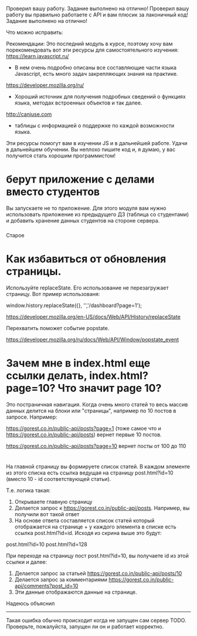 Проверил вашу работу. Задание выполнено на отлично!
Проверил вашу работу вы правильно работаете с API и вам плюсик за лаконичный код! Задание выполнено на отлично!

Что можно исправить:

Рекомендации:
Это последний модуль в курсе, поэтому хочу вам порекомендовать вот эти ресурсы для самостоятельного изучения:
https://learn.javascript.ru/
 - В нем очень подробно описаны все составляющие части языка Javascript, есть много задач закрепляющих знания на практике.

https://developer.mozilla.org/ru/
 - Хороший источник для получения подробных сведений о функциях языка, методах встроенных объектов и так далее.

http://caniuse.com
 - таблицы с информацией о поддержке по каждой возможности языка.

Эти ресурсы помогут вам в изучении JS и в дальнейшей работе.
Удачи в дальнейшем обучении. Вы неплохо пишите код и, я думаю, у вас получится стать хорошим программистом!


# берут приложение с делами вместо студентов
Вы запускаете не то приложение. Для этого модуля вам нужно использовать приложение из предыдущего ДЗ (таблица со студентами) и добавить хранение данных студентов на стороне сервера.

###
Старое
# Как избавиться от обновления страницы.
Используйте replaceState. Его использование не перезагружает страницу. Вот пример использованя:

window.history.replaceState({}, '','/dashboard?page=1');

https://developer.mozilla.org/en-US/docs/Web/API/History/replaceState

Перехватить поможет событие popstate.

https://developer.mozilla.org/ru/docs/Web/API/Window/popstate_event

# Зачем мне в index.html еще ссылки делать, index.html?page=10? Что значит page 10?
Это постраничная навигация. Когда очень много статей то весь массив данных делится на блоки или "страницы", например по 10 постов в запросе. Например:

https://gorest.co.in/public-api/posts?page=1 (тоже самое что и https://gorest.co.in/public-api/posts) вернет первые 10 постов.

https://gorest.co.in/public-api/posts?page=10 вернет посты от 100 до 110

#
На главной страницу вы формируете список статей. В каждом элементе из этого списка есть ссылка ведущая на страницу post.html?id=10 (вместо 10 - id соответствующей статьи).

Т.е. логика такая:

1. Открываете главную страницу
2. Делается запрос к https://gorest.co.in/public-api/posts. Например, вы получили вот такой ответ
3. На основе ответа составляется список статей который отображается на странице + у каждого элемента в списке есть ссылка post.html?id=id. Исходя из скрина выше это будут:

post.html?id=10
post.html?id=128

При переходе на страницу пост post.html?id=10, вы получаете id из этой ссылки и далее:
1. Делается запрос за статьей https://gorest.co.in/public-api/posts/10
2. Делается запрос за комментариями https://gorest.co.in/public-api/comments?post_id=10
3. Эти данные отображаются данные на странице.

Надеюсь объяснил   

---
Такая ошибка обычно происходит когда не запущен сам сервер TODO. Проверьте, пожалуйста, запущен ли он и работает корректно.
